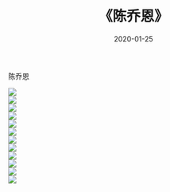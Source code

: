 ﻿---
layout: post
title:  《陈乔恩》
date:   2020-01-25
img: http://img.660000.xyz/Sharelink/壁纸/明星魅力/华人明星/陈乔恩/000.jpg
categories: [美女, 清纯, 唯美]
---

陈乔恩

 ![](http://img.660000.xyz/Sharelink/壁纸/明星魅力/华人明星/陈乔恩/001.jpg) <br>![](http://img.660000.xyz/Sharelink/壁纸/明星魅力/华人明星/陈乔恩/002.jpg) <br>![](http://img.660000.xyz/Sharelink/壁纸/明星魅力/华人明星/陈乔恩/003.jpg) <br>![](http://img.660000.xyz/Sharelink/壁纸/明星魅力/华人明星/陈乔恩/004.jpg) <br>![](http://img.660000.xyz/Sharelink/壁纸/明星魅力/华人明星/陈乔恩/005.jpg) <br>![](http://img.660000.xyz/Sharelink/壁纸/明星魅力/华人明星/陈乔恩/006.jpg) <br>![](http://img.660000.xyz/Sharelink/壁纸/明星魅力/华人明星/陈乔恩/007.jpg) <br>![](http://img.660000.xyz/Sharelink/壁纸/明星魅力/华人明星/陈乔恩/008.jpg) <br>![](http://img.660000.xyz/Sharelink/壁纸/明星魅力/华人明星/陈乔恩/009.jpg) <br>![](http://img.660000.xyz/Sharelink/壁纸/明星魅力/华人明星/陈乔恩/010.jpg) <br>![](http://img.660000.xyz/Sharelink/壁纸/明星魅力/华人明星/陈乔恩/011.jpg) <br>![](http://img.660000.xyz/Sharelink/壁纸/明星魅力/华人明星/陈乔恩/012.jpg) <br>